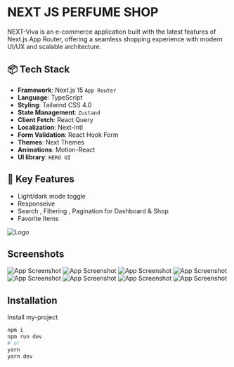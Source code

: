 
# NEXT JS PERFUME SHOP

NEXT-Viva is an e-commerce application built with the latest features of Next.js App Router, offering a seamless shopping experience with modern UI/UX and scalable architecture.








## 📦 Tech Stack

- **Framework**: Next.js 15 `App Router`
- **Language**: TypeScript
- **Styling**: Tailwind CSS 4.0
- **State Management**: `Zustand`
- **Client Fetch**: React Query
- **Localization**: Next-Intl
- **Form Validation**: React Hook Form
- **Themes**: Next Themes
- **Animations**: Motion-React
- **UI library**: `HERO UI`
## 🚀 Key Features

- Light/dark mode toggle
- Responseive
- Search , Filtering , Pagination for Dashboard & Shop
- Favorite Items


![Logo](./src/assets/images/logo.png)


## Screenshots

![App Screenshot](/src/assets/images/screencapture-1.png)
![App Screenshot](/src/assets/images/screencapture-2.png)
![App Screenshot](/src/assets/images/screencapture-4.png)
![App Screenshot](/src/assets/images/screencapture-5.png)
![App Screenshot](/src/assets/images/screencapture-6.png)
![App Screenshot](/src/assets/images/Screenshot-2.png)
![App Screenshot](/src/assets/images/Screenshot-1.png)
![App Screenshot](/src/assets/images/Screenshot-3.png)





## Installation

Install my-project

```bash
npm i 
npm run dev
# or
yarn 
yarn dev
```
